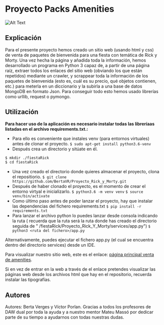 # Proyecto Packs Amenities
![Alt Text](https://media1.tenor.com/images/41d4482a7391e4ced853f5cdb83be9cd/tenor.gif?itemid=4750015)
## Explicación
Para el presente proyecto hemos creado un sitio web (usando html y css) de venta de paquetes de bienvenida para una fiesta con temática de Rick y Morty. Una vez hecha la página y añadida toda la información, hemos desarrollado un programa en Python 3  capaz de, a partir de una página raíz, extraer todos los enlaces del sitio web (obviando los que están repetidos) mediante un crawler, y scrappear toda la información de los paquetes de bienvenida (esto es, cuál es su precio, qué objetos contienen, etc.) para meterla en un diccionario y la subirla a una base de datos MongoDB en formato Json. Para conseguir todo esto hemos usado librerías como urllib, request o pymongo.

## Utilización

**Para hacer uso de la aplicación es necesario instalar todas las libreríaas listadas en el archivo requirements.txt.:**
- Para ello es conveniente que instales venv (para entornos virtuales) antes de clonar el proyecto.
`$ sudo apt-get install python3.6-venv`
- Después crea un directorio y sitúate en él.
```bash
$ mkdir ./fiestaRick
$ cd fiestaRick
```
- Una vez creado el directorio donde quieres almacenar el proyecto, clona el repositiorio.
    `$ git clone https://github.com/BertaVR/Proyecto_Rick_y_Morty.git`
- Después de haber clonado el proyecto, es el momento de crear el entorno virtyal e inicializarlo.
    `$ python3.6 -m venv venv`
    `$ source venv/bin/activate`
- Como último paso antes de poder lanzar el proyecto, hay que instalar las dependencias del fichero requirements.txt 
    `$ pip install -r requirements.txt`
- Para lanzar el archivo python lo puedes lanzar desde consola indicando la ruta ( recuerda que la ruta será la ruta donde has creado el directorio seguida de "
/fiestaRick/Proyecto_Rick_Y_Morty/services/app.py")
    `$ python3 <ruta del fichero>/app.py`

Alternativamente, puedes ejecutar el fichero app.py (el cual se encuentra dentro del directorio services) desde un IDE. 

Para visualizar nuestro sitio web, este es el enlace: [página principal venta de amenities](https://bertavr.github.io/Proyecto_Rick_y_Morty/index.html).

Si en vez de entrar en la web a través de el enlace pretendes visualizar las páginas web desde los archivos html que hay en el repositorio, recuerda instalar las tipografías. 
## Autores
Autores: Berta Verges y Víctor Porlan.
    Gracias a todos los profesores de DAW dual por toda la ayuda y a nuestro mentor Mateu Massó por dedicar parte de su tiempo a ayudarnos con todas nuestras dudas.


